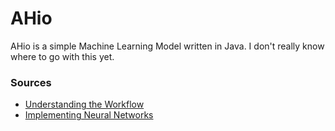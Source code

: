 # AHio
AHio is a simple Machine Learning Model written in Java.
I don't really know where to go with this yet.

### Sources
- [Understanding the Workflow](https://www.tensorflow.org/tutorials/keras/classification)
- [Implementing Neural Networks](https://towardsdatascience.com/understanding-and-implementing-neural-networks-in-java-from-scratch-61421bb6352c)
